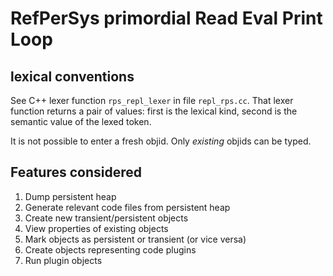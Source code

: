 # RefPerSys primordial Read Eval Print Loop

## lexical conventions

See C++ lexer function `rps_repl_lexer` in file `repl_rps.cc`. That
lexer function returns a pair of values: first is the lexical kind,
second is the semantic value of the lexed token.

It is not possible to enter a fresh objid. Only *existing* objids can
be typed.

## Features considered

1. Dump persistent heap
2. Generate relevant code files from persistent heap
3. Create new transient/persistent objects
4. View properties of existing objects
5. Mark objects as persistent or transient (or vice versa)
6. Create objects representing code plugins
7. Run plugin objects

